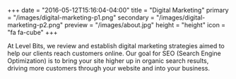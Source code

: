 +++
date = "2016-05-12T15:16:04-04:00"
title = "Digital Marketing"
primary = "/images/digital-marketing-p1.png"
secondary = "/images/digital-marketing-p2.png"
preview = "/images/about.jpg"
height = "height"
icon = "fa fa-cube"
+++

At Level Bits, we review and establish digital marketing strategies aimed to help our clients reach customers online. Our goal for SEO (Search Engine Optimization) is to bring your site higher up in organic search results, driving more customers through your website and into your business.
